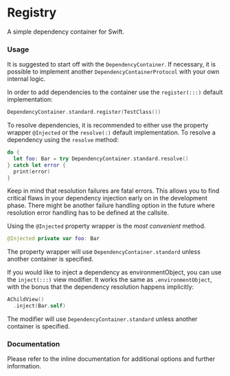 # Registry
A simple dependency container for Swift.

### Usage

It is suggested to start off with the `DependencyContainer`. If necessary, it is possible to implement another `DependencyContainerProtocol` with your own internal logic.

In order to add dependencies to the container use the `register(:::)` default implementation:

```swift
DependencyContainer.standard.register(TestClass())
```

To resolve dependencies, it is recommended to either use the property wrapper `@Injected` or the `resolve(:)` default implementation. To resolve a dependency using the `resolve` method:

```swift
do {
  let foo: Bar = try DependencyContainer.standard.resolve()
} catch let error {
  print(error) 
}
```

Keep in mind that resolution failures are fatal errors. This allows you to find critical flaws in your dependency injection early on in the development phase. There
might be another failure handling option in the future where resolution error handling has to be defined at the callsite.

Using the `@Injected` property wrapper is the *most convenient* method.

```swift
@Injected private var foo: Bar
```

The property wrapper will use `DependencyContainer.standard` unless another container is specified.

If you would like to inject a dependency as environmentObject, you can use the `inject(:::)` view modifier. It works the same as `.environmentObject`, with the bonus
that the dependency resolution happens implicitly:

```swift
AChildView()
  .inject(Bar.self)
```

The modifier will use `DependencyContainer.standard` unless another container is specified.

### Documentation
Please refer to the inline documentation for additional options and further information.
